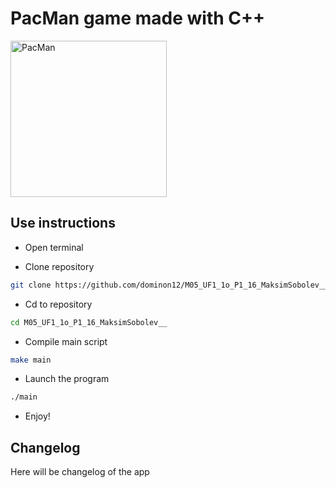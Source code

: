 # PacMan game made with C++

<img src="https://freepngimg.com/thumb/pacman/21580-7-pac-man-clipart.png" alt="PacMan" height="250" width="250" />

## Use instructions

- Open terminal

- Clone repository

```bash
git clone https://github.com/dominon12/M05_UF1_1o_P1_16_MaksimSobolev__.git
```

- Cd to repository

```bash
cd M05_UF1_1o_P1_16_MaksimSobolev__
```

- Compile main script

```bash
make main
```

- Launch the program

```bash
./main
```

- Enjoy!

## Changelog

Here will be changelog of the app
